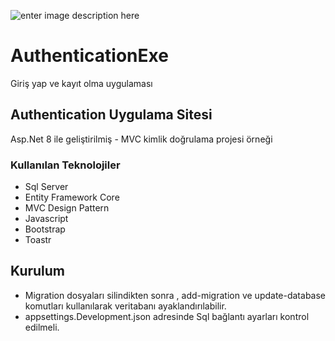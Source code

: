 
![enter image description here](https://miro.medium.com/max/750/1*zc1BKfAHkpvrZlHPbUvuYA.png)

# AuthenticationExe

Giriş yap ve kayıt olma uygulaması


## Authentication Uygulama Sitesi

Asp.Net 8 ile geliştirilmiş - MVC kimlik doğrulama projesi örneği


### Kullanılan Teknolojiler

- Sql Server
- Entity Framework Core
- MVC Design Pattern
- Javascript 
- Bootstrap
- Toastr


## Kurulum

- Migration dosyaları silindikten sonra , add-migration ve update-database komutları kullanılarak veritabanı ayaklandırılabilir.
- appsettings.Development.json adresinde Sql bağlantı ayarları kontrol edilmeli.

